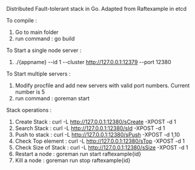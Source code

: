 Distributed Fault-tolerant stack in Go. Adapted from Raftexample in etcd

To compile : 
1. Go to main folder
2. run command :  go build

To Start a single node server :
1. ./{appname} --id 1 --cluster http://127.0.0.1:12379 --port 12380

To Start multiple servers :
1. Modify procfile and add new servers with valid port numbers. Current number is 5
2. run command : goreman start

Stack operations :
1. Create Stack :          curl -L http://127.0.0.1:12380/sCreate -XPOST -d 1
2. Search Stack :          curl -L http://127.0.0.1:12380/sId -XPOST -d 1
3. Push to stack :         curl -L http://127.0.0.1:12380/sPush -XPOST -d 1,10
4. Check Top element  :    curl -L http://127.0.0.1:12380/sTop -XPOST -d 1
5. Check Size of Stack :   curl -L http://127.0.0.1:12380/sSize -XPOST -d 1
6. Restart a node :        goreman run start raftexample{id}
7. Kill a node :           goreman run stop raftexample{id}



